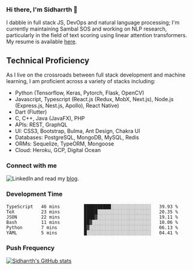 ### Hi there, I'm Sidharrth 👋

I dabble in full stack JS, DevOps and natural language processing; I'm currently maintaining Sambal SOS and working on NLP research, particularly in the field of text scoring using linear attention transformers. My resume is available [here](https://mathsforgeeks.org/assets/resume.pdf).

## Technical Proficiency
As I live on the crossroads between full stack development and machine learning, I am proficient across a variety of stacks including:
- Python (Tensorflow, Keras, Pytorch, Flask, OpenCV)
- Javascript, Typescript (React.js (Redux, MobX, Next.js), Node.js (Express.js, Nest.js, Apollo), React Native)
- Dart (Flutter)
- C, C++, Java (JavaFX), PHP
- APIs: REST, GraphQL
- UI: CSS3, Bootstrap, Bulma, Ant Design, Chakra UI
- Databases: PostgreSQL, MongoDB, MySQL, Redis
- ORMs: Sequelize, TypeORM, Mongoose
- Cloud: Heroku, GCP, Digital Ocean

### Connect with me

[<img align="left" alt="LinkedIn" src="https://img.shields.io/badge/linkedin-%230077B5.svg?&style=for-the-badge&logo=linkedin&logoColor=white" />][linkedin]
and read my [blog].


### Development Time
<!--START_SECTION:waka-->

```text
TypeScript   46 mins         ██████████░░░░░░░░░░░░░░░   39.93 %
TeX          23 mins         █████░░░░░░░░░░░░░░░░░░░░   20.35 %
JSON         22 mins         ████▓░░░░░░░░░░░░░░░░░░░░   19.11 %
Bash         11 mins         ██▓░░░░░░░░░░░░░░░░░░░░░░   10.06 %
Python       7 mins          █▓░░░░░░░░░░░░░░░░░░░░░░░   06.13 %
YAML         5 mins          █░░░░░░░░░░░░░░░░░░░░░░░░   04.41 %
```

<!--END_SECTION:waka-->

### Push Frequency
[![Sidharrth's GitHub stats](https://github-readme-stats.vercel.app/api?username=sidharrth2002&show_icons=true)](https://github.com/sidharrth2002/github-readme-stats)

[site]: http://mathsforgeeks.org/
[blog]: https://mathsforgeeks.org/blog
[linkedin]: https://www.linkedin.com/in/sidharrth-nagappan/

